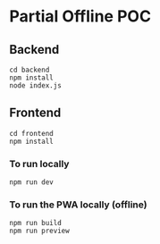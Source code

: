 # Partial Offline POC

## Backend

```shell
cd backend
npm install
node index.js
```

## Frontend

```shell
cd frontend
npm install
```

### To run locally

```shell
npm run dev
```

### To run the PWA locally (offline)

```shell
npm run build
npm run preview
```
